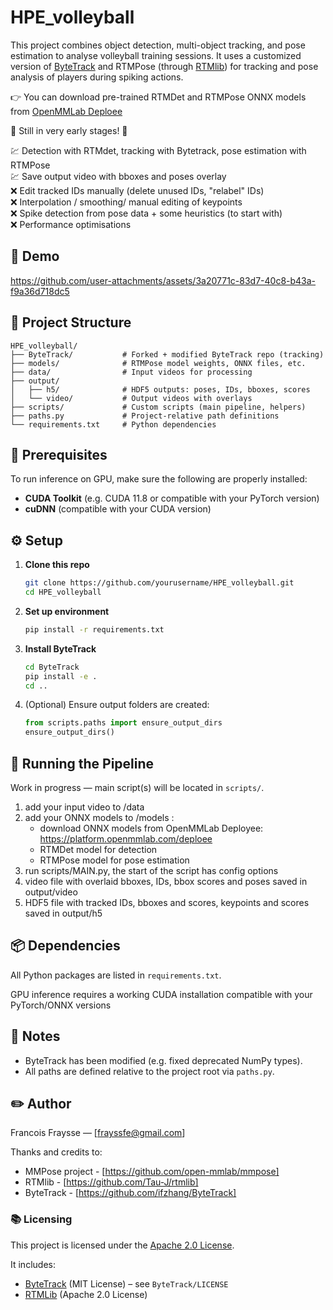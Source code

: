 # HPE_volleyball

This project combines object detection, multi-object tracking, and pose estimation to analyse volleyball training sessions. It uses a customized version of [ByteTrack](https://github.com/ifzhang/ByteTrack) and RTMPose (through [RTMlib](https://github.com/Tau-J/rtmlib)) for tracking and pose analysis of players during spiking actions.

👉 You can download pre-trained RTMDet and RTMPose ONNX models from [OpenMMLab Deploee](https://platform.openmmlab.com/deploee)

🔺 Still in very early stages! 🔺

💹 Detection with RTMdet, tracking with Bytetrack, pose estimation with RTMPose<br>
💹 Save output video with bboxes and poses overlay<br>
❌ Edit tracked IDs manually (delete unused IDs, "relabel" IDs)<br>
❌ Interpolation / smoothing/ manual editing of keypoints<br>
❌ Spike detection from pose data + some heuristics (to start with)<br>
❌ Performance optimisations

## 🎥 Demo

https://github.com/user-attachments/assets/3a20771c-83d7-40c8-b43a-f9a36d718dc5

## 📁 Project Structure

```
HPE_volleyball/
├── ByteTrack/           # Forked + modified ByteTrack repo (tracking)
├── models/              # RTMPose model weights, ONNX files, etc.
├── data/                # Input videos for processing
├── output/
│   ├── h5/              # HDF5 outputs: poses, IDs, bboxes, scores
│   └── video/           # Output videos with overlays
├── scripts/             # Custom scripts (main pipeline, helpers)
├── paths.py             # Project-relative path definitions
└── requirements.txt     # Python dependencies
```

## 🔧 Prerequisites

To run inference on GPU, make sure the following are properly installed:

- **CUDA Toolkit** (e.g. CUDA 11.8 or compatible with your PyTorch version)
- **cuDNN** (compatible with your CUDA version)

## ⚙️ Setup

1. **Clone this repo**
   ```bash
   git clone https://github.com/yourusername/HPE_volleyball.git
   cd HPE_volleyball
   ```

2. **Set up environment**
   ```bash
   pip install -r requirements.txt
   ```

3. **Install ByteTrack**
   ```bash
   cd ByteTrack
   pip install -e .
   cd ..
   ```

4. (Optional) Ensure output folders are created:
   ```python
   from scripts.paths import ensure_output_dirs
   ensure_output_dirs()
   ```

## 🚀 Running the Pipeline

Work in progress — main script(s) will be located in `scripts/`.

1. add your input video to /data
2. add your ONNX models to /models :
      - download ONNX models from OpenMMLab Deployee: https://platform.openmmlab.com/deploee 
      - RTMDet model for detection
      - RTMPose model for pose estimation
3. run scripts/MAIN.py, the start of the script has config options
4. video file with overlaid bboxes, IDs, bbox scores and poses saved in output/video
5. HDF5 file with tracked IDs, bboxes and scores, keypoints and scores saved in output/h5

## 📦 Dependencies

All Python packages are listed in `requirements.txt`.

GPU inference requires a working CUDA installation compatible with your PyTorch/ONNX versions

## 📄 Notes

- ByteTrack has been modified (e.g. fixed deprecated NumPy types).
- All paths are defined relative to the project root via `paths.py`.

## ✏️ Author

Francois Fraysse — [frayssfe@gmail.com]

Thanks and credits to:  
- MMPose project - [https://github.com/open-mmlab/mmpose]
- RTMlib - [https://github.com/Tau-J/rtmlib]
- ByteTrack - [https://github.com/ifzhang/ByteTrack]

### 📚 Licensing

This project is licensed under the [Apache 2.0 License](LICENSE).

It includes:
- [ByteTrack](https://github.com/ifzhang/ByteTrack) (MIT License) – see `ByteTrack/LICENSE`
- [RTMLib](https://github.com/open-mmlab/rtmlib) (Apache 2.0 License)

